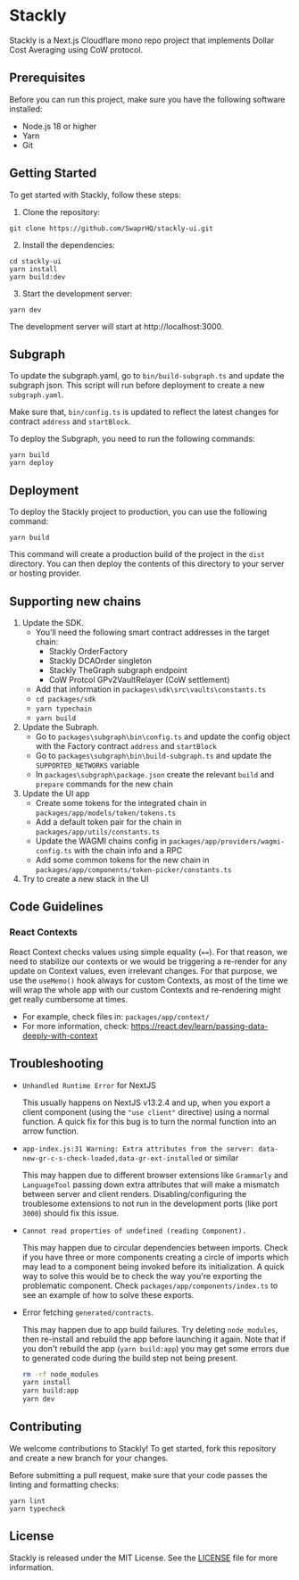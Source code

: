 # Stackly

Stackly is a Next.js Cloudflare mono repo project that implements Dollar Cost Averaging using CoW protocol.

## Prerequisites

Before you can run this project, make sure you have the following software installed:

- Node.js 18 or higher
- Yarn
- Git

## Getting Started

To get started with Stackly, follow these steps:

1. Clone the repository:

```
git clone https://github.com/SwaprHQ/stackly-ui.git
```

2. Install the dependencies:

```
cd stackly-ui
yarn install
yarn build:dev
```

3. Start the development server:

```
yarn dev
```

The development server will start at http://localhost:3000.

## Subgraph

To update the subgraph.yaml, go to `bin/build-subgraph.ts` and update the subgraph json. This script will run before deployment to create a new `subgraph.yaml`.

Make sure that, `bin/config.ts` is updated to reflect the latest changes for contract `address` and `startBlock`.

To deploy the Subgraph, you need to run the following commands:

```
yarn build
yarn deploy
```

## Deployment

To deploy the Stackly project to production, you can use the following command:

```
yarn build
```

This command will create a production build of the project in the `dist` directory. You can then deploy the contents of this directory to your server or hosting provider.

## Supporting new chains

1. Update the SDK.
   - You'll need the following smart contract addresses in the target chain:
     - Stackly OrderFactory
     - Stackly DCAOrder singleton
     - Stackly TheGraph subgraph endpoint
     - CoW Protcol GPv2VaultRelayer (CoW settlement)
   - Add that information in `packages\sdk\src\vaults\constants.ts`
   - `cd packages/sdk`
   - `yarn typechain`
   - `yarn build`
2. Update the Subraph.
   - Go to `packages\subgraph\bin\config.ts` and update the config object with the Factory contract `address` and `startBlock`
   - Go to `packages\subgraph\bin\build-subgraph.ts` and update the `SUPPORTED_NETWORKS` variable
   - In `packages\subgraph\package.json` create the relevant `build` and `prepare` commands for the new chain
3. Update the UI app
   - Create some tokens for the integrated chain in `packages/app/models/token/tokens.ts`
   - Add a default token pair for the chain in `packages/app/utils/constants.ts`
   - Update the WAGMI chains config in `packages/app/providers/wagmi-config.ts` with the chain info and a RPC
   - Add some common tokens for the new chain in `packages/app/components/token-picker/constants.ts`
4. Try to create a new stack in the UI

## Code Guidelines

### React Contexts

React Context checks values using simple equality (`==`). For that reason, we need to stabilize our contexts or we would be triggering a re-render for any update on Context values, even irrelevant changes. For that purpose, we use the `useMemo()` hook always for custom Contexts, as most of the time we will wrap the whole app with our custom Contexts and re-rendering might get really cumbersome at times.

- For example, check files in: `packages/app/context/`
- For more information, check: https://react.dev/learn/passing-data-deeply-with-context

## Troubleshooting

- `Unhandled Runtime Error` for NextJS

  This usually happens on NextJS v13.2.4 and up, when you export a client component (using the `"use client"` directive) using a normal function. A quick fix for this bug is to turn the normal function into an arrow function.

- `app-index.js:31 Warning: Extra attributes from the server: data-new-gr-c-s-check-loaded,data-gr-ext-installed` or similar

  This may happen due to different browser extensions like `Grammarly` and `LanguageTool` passing down extra attributes that will make a mismatch between server and client renders. Disabling/configuring the troublesome extensions to not run in the development ports (like port `3000`) should fix this issue.

- `Cannot read properties of undefined (reading Component).`

  This may happen due to circular dependencies between imports. Check if you have three or more components creating a circle of imports which may lead to a component being invoked before its initialization. A quick way to solve this would be to check the way you're exporting the problematic component. Check `packages/app/components/index.ts` to see an example of how to solve these exports.

- Error fetching `generated/contracts`.

  This may happen due to app build failures. Try deleting `node_modules`, then re-install and rebuild the app before launching it again. Note that if you don't rebuild the app (`yarn build:app`) you may get some errors due to generated code during the build step not being present.

  ```bash
  rm -rf node_modules
  yarn install
  yarn build:app
  yarn dev
  ```

## Contributing

We welcome contributions to Stackly! To get started, fork this repository and create a new branch for your changes.

Before submitting a pull request, make sure that your code passes the linting and formatting checks:

```
yarn lint
yarn typecheck
```

## License

Stackly is released under the MIT License. See the [LICENSE](LICENSE) file for more information.
